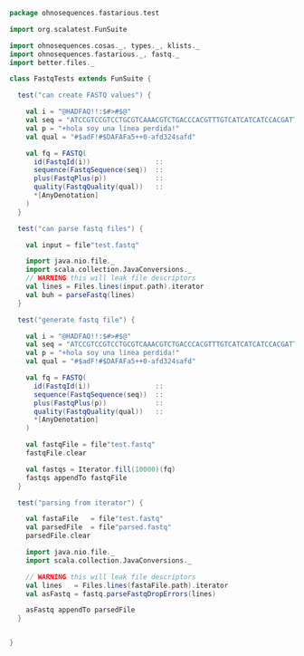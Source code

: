 
```scala
package ohnosequences.fastarious.test

import org.scalatest.FunSuite

import ohnosequences.cosas._, types._, klists._
import ohnosequences.fastarious._, fastq._
import better.files._

class FastqTests extends FunSuite {

  test("can create FASTQ values") {

    val i = "@HADFAQ!!:$#>#$@"
    val seq = "ATCCGTCCGTCCTGCGTCAAACGTCTGACCCACGTTTGTCATCATCATCCACGATTTCACAACAGTGTCAACTGAACACACCCCCCCCCCCCCCCCCCCCCCCCCCCCCCCCCCCCCCCCCCCTACATATAATATATATATACCCGACCCCCTTCTACACTCCCCCCCCCCCACATGGTCATACAACT"
    val p = "+hola soy una línea perdida!"
    val qual = "#$adF!#$DAFAFa5++0-afd324safd"

    val fq = FASTQ(
      id(FastqId(i))                ::
      sequence(FastqSequence(seq))  ::
      plus(FastqPlus(p))            ::
      quality(FastqQuality(qual))   ::
      *[AnyDenotation]
    )
  }

  test("can parse fastq files") {

    val input = file"test.fastq"

    import java.nio.file._
    import scala.collection.JavaConversions._
    // WARNING this will leak file descriptors
    val lines = Files.lines(input.path).iterator
    val buh = parseFastq(lines)
  }

  test("generate fastq file") {

    val i = "@HADFAQ!!:$#>#$@"
    val seq = "ATCCGTCCGTCCTGCGTCAAACGTCTGACCCACGTTTGTCATCATCATCCACGATTTCACAACAGTGTCAACTGAACACACCCCCCCCCCCCCCCCCCCCCCCCCCCCCCCCCCCCCCCCCCCTACATATAATATATATATACCCGACCCCCTTCTACACTCCCCCCCCCCCACATGGTCATACAACT"
    val p = "+hola soy una línea perdida!"
    val qual = "#$adF!#$DAFAFa5++0-afd324safd"

    val fq = FASTQ(
      id(FastqId(i))                ::
      sequence(FastqSequence(seq))  ::
      plus(FastqPlus(p))            ::
      quality(FastqQuality(qual))   ::
      *[AnyDenotation]
    )

    val fastqFile = file"test.fastq"
    fastqFile.clear

    val fastqs = Iterator.fill(10000)(fq)
    fastqs appendTo fastqFile
  }

  test("parsing from iterator") {

    val fastaFile   = file"test.fastq"
    val parsedFile  = file"parsed.fastq"
    parsedFile.clear

    import java.nio.file._
    import scala.collection.JavaConversions._

    // WARNING this will leak file descriptors
    val lines   = Files.lines(fastaFile.path).iterator
    val asFastq = fastq.parseFastqDropErrors(lines)

    asFastq appendTo parsedFile
  }


}

```




[test/scala/NcbiHeadersTests.scala]: NcbiHeadersTests.scala.md
[test/scala/FastqTests.scala]: FastqTests.scala.md
[test/scala/FastaTests.scala]: FastaTests.scala.md
[main/scala/fasta.scala]: ../../main/scala/fasta.scala.md
[main/scala/fastq.scala]: ../../main/scala/fastq.scala.md
[main/scala/utils.scala]: ../../main/scala/utils.scala.md
[main/scala/ncbiHeaders.scala]: ../../main/scala/ncbiHeaders.scala.md